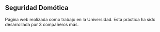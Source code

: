 ## Seguridad Domótica
Página web realizada como trabajo en la Universidad. 
Esta práctica ha sido desarrollada por 3 compañeros más.
